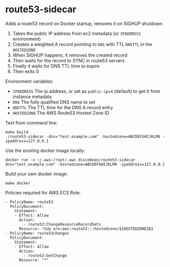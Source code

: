 # route53-sidecar
Adds a route53 record on Docker startup, removes it on SIGHUP shutdown

1. Takes the public IP address from ec2 metadata (or `IPADDRESS` environment)
2. Creates a weighted A record pointing to `DNS` with TTL `DNSTTL` in the `HOSTEDZONE`
3. When SIGHUP happens, it removes the created record
4. Then waits for the record to SYNC in route53 servers
5. Finally it waits for DNS TTL time to expire
6. Then exits 0

Environment variables:
* `IPADDRESS` The ip address, or set as `public-ipv4` (default) to get it from instance metadata
* `DNS` The fully qualified DNS name to set
* `DNSTTL` The TTL time for the DNS A record entry
* `HOSTEDZONE` The AWS Route53 Hosted Zone ID

Test from command line:
```
make build
./route53-sidecar -dns="test.example.com" -hostedzone=ABCDEFGHIJKLM4 -ipaddress=127.0.0.1
```

Use the existing docker image locally:
```
docker run -v ~/.aws:/root/.aws discobean/route53-sidecar -dns="test.example.com" -hostedzone=ABCDEFGHIJKLM4 -ipaddress=127.0.0.1
```

Build your own docker image:
```
make docker
```

Policies required for AWS ECS Role:
```
- PolicyName: route53
  PolicyDocument:
    Statement:
    - Effect: Allow
      Action:
        - route53:ChangeResourceRecordSets
      Resource: !Sub arn:aws:route53:::hostedzone/${HOSTEDZONEID}
- PolicyName: route53changes
  PolicyDocument:
    Statement:
    - Effect: Allow
      Action:
        - route53:GetChange
      Resource: "*"
```
